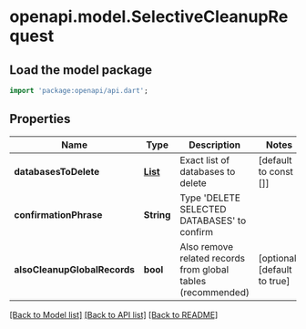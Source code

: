 # openapi.model.SelectiveCleanupRequest

## Load the model package
```dart
import 'package:openapi/api.dart';
```

## Properties
Name | Type | Description | Notes
------------ | ------------- | ------------- | -------------
**databasesToDelete** | [**List<DatabaseToDelete>**](DatabaseToDelete.md) | Exact list of databases to delete | [default to const []]
**confirmationPhrase** | **String** | Type 'DELETE SELECTED DATABASES' to confirm | 
**alsoCleanupGlobalRecords** | **bool** | Also remove related records from global tables (recommended) | [optional] [default to true]

[[Back to Model list]](../README.md#documentation-for-models) [[Back to API list]](../README.md#documentation-for-api-endpoints) [[Back to README]](../README.md)


